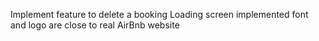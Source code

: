 Implement feature to delete a booking
Loading screen implemented
font and logo are close to real AirBnb website
